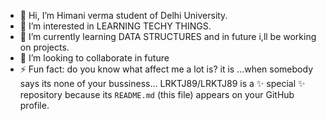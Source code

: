 - 👋 Hi, I’m Himani verma student of Delhi University.
- 👀 I’m interested in LEARNING TECHY THINGS.
- 🌱 I’m currently learning DATA STRUCTURES and in future i,ll be working on projects.
- 💞️ I’m looking to collaborate in future
- ⚡ Fun fact: do you know what affect me a lot is? it is ...when somebody says its none of your bussiness...
LRKTJ89/LRKTJ89 is a ✨ special ✨ repository because its `README.md` (this file) appears on your GitHub profile.

